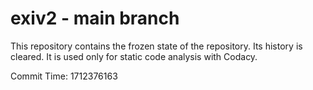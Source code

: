 # exiv2 - main branch

This repository contains the frozen state of the repository.
Its history is cleared. It is used only for static code
analysis with Codacy.

Commit Time: 1712376163